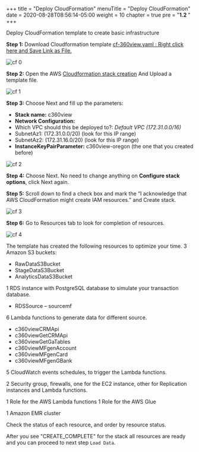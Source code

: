 +++
title = "Deploy CloudFormation"
menuTitle = "Deploy CloudFormation"
date = 2020-08-28T08:56:14-05:00
weight = 10
chapter = true
pre = "<b>1.2 </b>"
+++


Deploy CloudFormation template to create basic infrastructure


**Step 1:** Download Cloudformation template [cf-360view.yaml : Right click here and Save Link as File.](https://raw.githubusercontent.com/aws-samples/build-a-360-degree-customer-view-with-aws/master/cloudformation/cf-360view.yaml)

![cf 0](/images/cloudformation/pic-cf0.png)


**Step 2:** Open the AWS [Cloudformation stack creation](https://us-west-2.console.aws.amazon.com/cloudformation/home?region=us-west-2#/stacks/create/template) And Upload a template file.

![cf 1](/images/cloudformation/pic-cf01.png)


**Step 3:** Choose Next and fill up the parameters:

* **Stack name:** c360view
*	**Network Configuration:**
 *	Which VPC should this be deployed to?: *Default VPC (172.31.0.0/16)*
 *	SubnetAz1: (172.31.0.0/20) (look for this IP range)
 *	SubnetAz2: (172.31.16.0/20) (look for this IP range)
*	**InstanceKeyPairParameter:** c360view-oregon (the one that you created before)

![cf 2](/images/cloudformation/pic-cf2.png)


**Step 4:** Choose Next. No need to change anything on **Configure stack options**, click Next again.


**Step 5:** Scroll down to find a check box and mark the “I acknowledge that AWS CloudFormation might create IAM resources.”  and Create stack.

![cf 3](/images/cloudformation/pic-cf3.png)

**Step 6:** Go to Resources tab to look for completion of resources.

![cf 4](/images/cloudformation/pic-cf4.png)

The template has created the following resources to optimize your time.
3 Amazon S3 buckets:

*	RawDataS3Bucket
*	StageDataS3Bucket
*	AnalyticsDataS3Bucket

1 RDS instance with PostgreSQL database to simulate your transaction database.

*	RDSSource – sourcemf

6 Lambda functions to generate data for different source.

*	c360viewCRMApi
*	c360viewGetCRMApi
*	c360viewGetGaTables
*	c360viewMFgenAccount
*	c360viewMFgenCard
*	c360viewMFgenGBank

5 CloudWatch events schedules, to trigger the Lambda functions.

2 Security group, firewalls, one for the EC2 instance, other for Replication instances and Lambda functions.

1 Role for the AWS Lambda functions
1 Role for the AWS Glue

1 Amazon EMR cluster

Check the status of each resource, and order by resource status.

After you see "CREATE_COMPLETE" for the stack all resources are ready and you can proceed to next step `Load Data`.
